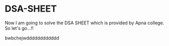 # DSA-SHEET

Now I am going to solve the DSA SHEET which is provided by Apna college. So let's go...!!

bwbchejwdddddddddddd
